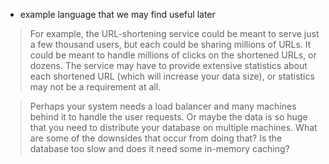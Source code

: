 - example language that we may find useful later

>For example, the URL-shortening service could be meant to serve just a few thousand users, but each could be sharing millions of URLs. It could be meant to handle millions of clicks on the shortened URLs, or dozens. The service may have to provide extensive statistics about each shortened URL (which will increase your data size), or statistics may not be a requirement at all.

>Perhaps your system needs a load balancer and many machines behind it to handle the user requests. Or maybe the data is so huge that you need to distribute your database on multiple machines. What are some of the downsides that occur from doing that? Is the database too slow and does it need some in-memory caching?
